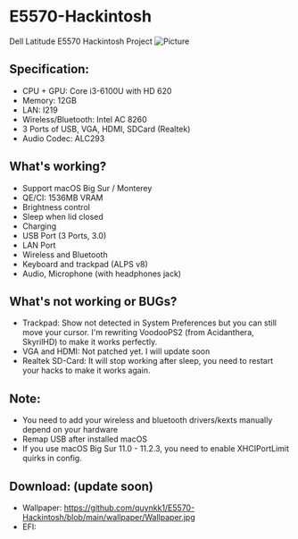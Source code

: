 # E5570-Hackintosh
Dell Latitude E5570 Hackintosh Project
![Picture](https://github.com/quynkk1/E5570-Hackintosh/blob/main/wallpaper/screenshot.png)

## Specification:
- CPU + GPU: Core i3-6100U with HD 620
- Memory: 12GB
- LAN: I219
- Wireless/Bluetooth: Intel AC 8260
- 3 Ports of USB, VGA, HDMI, SDCard (Realtek)
- Audio Codec: ALC293

## What's working?
- Support macOS Big Sur / Monterey
- QE/CI: 1536MB VRAM
- Brightness control
- Sleep when lid closed
- Charging
- USB Port (3 Ports, 3.0)
- LAN Port
- Wireless and Bluetooth
- Keyboard and trackpad (ALPS v8)
- Audio, Microphone (with headphones jack)

## What's not working or BUGs?
- Trackpad: Show not detected in System Preferences but you can still move your cursor. I'm rewriting VoodooPS2 (from Acidanthera, SkyrilHD) to make it works perfectly.
- VGA and HDMI: Not patched yet. I will update soon
- Realtek SD-Card: It will stop working after sleep, you need to restart your hacks to make it works again.

## Note:
- You need to add your wireless and bluetooth drivers/kexts manually depend on your hardware
- Remap USB after installed macOS
- If you use macOS Big Sur 11.0 - 11.2.3, you need to enable XHCIPortLimit quirks in config.

## Download: (update soon)
- Wallpaper: https://github.com/quynkk1/E5570-Hackintosh/blob/main/wallpaper/Wallpaper.jpg
- EFI:
